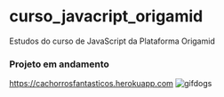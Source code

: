 # curso_javacript_origamid
Estudos do curso de JavaScript da Plataforma Origamid
### Projeto em andamento
https://cachorrosfantasticos.herokuapp.com
![gifdogs](https://user-images.githubusercontent.com/54823595/118998178-9c491900-b95f-11eb-80e6-8a84f846f721.gif)

